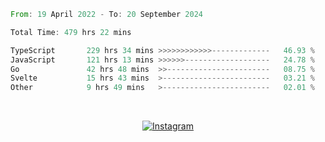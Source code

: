 <!--START_SECTION:waka-->

```rust
From: 19 April 2022 - To: 20 September 2024

Total Time: 479 hrs 22 mins

TypeScript       229 hrs 34 mins >>>>>>>>>>>>-------------   46.93 %
JavaScript       121 hrs 13 mins >>>>>>-------------------   24.78 %
Go               42 hrs 48 mins  >>-----------------------   08.75 %
Svelte           15 hrs 43 mins  >------------------------   03.21 %
Other            9 hrs 49 mins   >------------------------   02.01 %
```

<!--END_SECTION:waka-->


<!-- &nbsp;<div align="center">
  [![Spotify](https://supakorn-spotify.vercel.app/api/spotify?background_color=0d1117&border_color=ffffff)](https://open.spotify.com/user/314ljfgc3h2e3vrqtbm3tq35t5zq?si=f93b8de147494e3a)  
</div>
-->

&nbsp;<div align="center">
  [![Instagram](https://img.shields.io/badge/Instagram-E4405F?style=for-the-badge&logo=instagram&logoColor=white)](https://www.instagram.com/supakornigm/)
</div>


